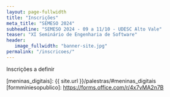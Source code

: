 ```yaml
---
layout: page-fullwidth
title: "Inscrições"
meta_title: "SEMESO 2024"
subheadline: "SEMESO 2024 - 09 a 11/10 - UDESC Alto Vale"
teaser: "XI Seminário de Engenharia de Software"
header:
   image_fullwidth: "banner-site.jpg"
permalink: "/inscricoes/"
---
```

Inscrições a definir

<!--As inscrições nas atividades do SEMESO são realizadas conforme descrito a seguir.


### Palestras

As palestras do SEMESO realizadas em **(data)** no período **noturno** são **gratuitas** e **abertas ao público**. 

Não é necessário inscrição, mas **recomenda-se** chegar ao local com antecedência para garantir lugar na plateia.

### Minicursos

Os minicursos do SEMESO também são gratuitos. Os acadêmicos de Engenharia de Software tem prioridade nas inscrições. Mediante sobra de vagas, a inscrição em algum(ns) minicurso(s) será aberta ao público em geral.


#### Inscrições para acadêmicos de Engenharia de Software
- Período: 6 a 17/9.
- Formulário de inscrição: [https://forms.office.com/r/4x7vMA2n7B][formminieso]. Leia atentamente as instruções no formulário. É necessário se autenticar com seu usuário/senha do ID UDESC.
- **ATENÇÃO**: caso desista de participar em minicurso, acesse novamente o formulário para **desfazer** a inscrição.


#### Inscrições para público geral
- Período: 21 a 25/9.
- Formulário de inscrição: [https://forms.office.com/r/4x7vMA2n7B][formminiesopublico]. Leia atentamente as instruções no formulário.

#### Orientações importantes

**Seja consciente** e inscreva-se apenas em minicurso que você atende aos pré-requisitos. Assim você terá melhor aproveitamento do conteúdo, pois os instrutores **não vão explicar/revisar** os conceitos descritos nos pré-requisitos. 

O participante inscrito que **não comparecer** ao minicurso, além de não receber certificado, poderá ser impedido de participar de minicursos na próxima edição do SEMESO.-->


[sepex]: https://www.udesc.br/ceavi/sepex/2023
[formminieso]: https://forms.office.com/r/4x7vMA2n7B
[formmdavi]: https://forms.office.com/r/2VS3AJA1QX
[meninas_digitais]: {{ site.url }}/palestras/#meninas_digitais
[formminiesopublico]: https://forms.office.com/r/4x7vMA2n7B